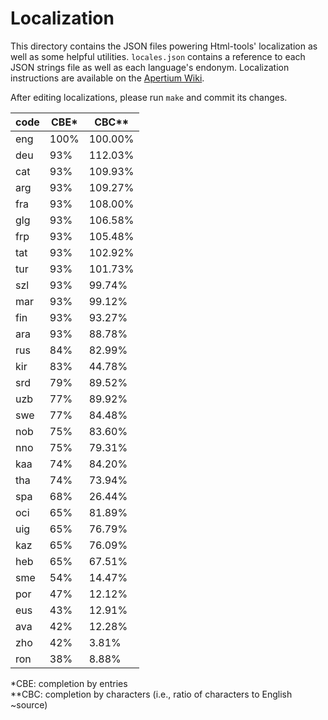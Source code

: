 Localization
============

This directory contains the JSON files powering Html-tools' localization as well as some helpful utilities. `locales.json` contains a reference to each JSON strings file as well as each language's endonym. Localization instructions are available on the [Apertium Wiki](http://wiki.apertium.org/wiki/Apertium-html-tools).

After editing localizations, please run `make` and commit its changes.

<!--table-->
| code | CBE* | CBC** |
|------|------|-------|
| eng  | 100% | 100.00% |
| deu  | 93% | 112.03% |
| cat  | 93% | 109.93% |
| arg  | 93% | 109.27% |
| fra  | 93% | 108.00% |
| glg  | 93% | 106.58% |
| frp  | 93% | 105.48% |
| tat  | 93% | 102.92% |
| tur  | 93% | 101.73% |
| szl  | 93% | 99.74% |
| mar  | 93% | 99.12% |
| fin  | 93% | 93.27% |
| ara  | 93% | 88.78% |
| rus  | 84% | 82.99% |
| kir  | 83% | 44.78% |
| srd  | 79% | 89.52% |
| uzb  | 77% | 89.92% |
| swe  | 77% | 84.48% |
| nob  | 75% | 83.60% |
| nno  | 75% | 79.31% |
| kaa  | 74% | 84.20% |
| tha  | 74% | 73.94% |
| spa  | 68% | 26.44% |
| oci  | 65% | 81.89% |
| uig  | 65% | 76.79% |
| kaz  | 65% | 76.09% |
| heb  | 65% | 67.51% |
| sme  | 54% | 14.47% |
| por  | 47% | 12.12% |
| eus  | 43% | 12.91% |
| ava  | 42% | 12.28% |
| zho  | 42% | 3.81% |
| ron  | 38% | 8.88% |

\*CBE: completion by entries<br>
\**CBC: completion by characters (i.e., ratio of characters to English ~source)
